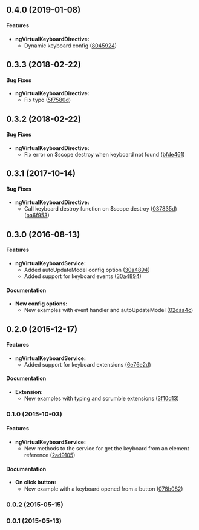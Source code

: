 <a name="0.4.0"></a>
## 0.4.0 (2019-01-08)

#### Features

- **ngVirtualKeyboardDirective:**
  - Dynamic keyboard config
 ([8045924](https://github.com/antonio-spinelli/ng-virtual-keyboard/commit/804592485fa517d73f26b298c97cd938d315efa4))

<a name="0.3.3"></a>
## 0.3.3 (2018-02-22)

#### Bug Fixes

- **ngVirtualKeyboardDirective:**
  - Fix typo
 ([5f7580d](https://github.com/antonio-spinelli/ng-virtual-keyboard/commit/5f7580df7f87f86c8aaadff8bc0f0799bbd1d6f2))

<a name="0.3.2"></a>
## 0.3.2 (2018-02-22)

#### Bug Fixes

- **ngVirtualKeyboardDirective:**
  - Fix error on $scope destroy when keyboard not found
 ([bfde461](https://github.com/antonio-spinelli/ng-virtual-keyboard/commit/bfde461756bcf94d7e241b8c8406ff82c6509ccc))

<a name="0.3.1"></a>
## 0.3.1 (2017-10-14)

#### Bug Fixes

- **ngVirtualKeyboardDirective:**
  - Call keyboard destroy function on $scope destroy
 ([037835d](https://github.com/antonio-spinelli/ng-virtual-keyboard/commit/037835d867c2e55299d1a606d8b461a9827e208a))
 ([ba6f953](https://github.com/antonio-spinelli/ng-virtual-keyboard/commit/ba6f953076fa9bd837bf62d1d9605e53f9e163cf))

<a name="0.3.0"></a>
## 0.3.0 (2016-08-13)

#### Features

- **ngVirtualKeyboardService:**
  - Added autoUpdateModel config option
 ([30a4894](https://github.com/antonio-spinelli/ng-virtual-keyboard/commit/30a4894d3b247c785c12eab5228242f3cf7cdbee))
  - Added support for keyboard events
 ([30a4894](https://github.com/antonio-spinelli/ng-virtual-keyboard/commit/30a4894d3b247c785c12eab5228242f3cf7cdbee))

#### Documentation

- **New config options:**
  - New examples with event handler and autoUpdateModel
 ([02daa4c](https://github.com/antonio-spinelli/ng-virtual-keyboard/commit/02daa4c947738efc131c6dd28bcdee08860b4015))

<a name="0.2.0"></a>
## 0.2.0 (2015-12-17)

#### Features

- **ngVirtualKeyboardService:**
  - Added support for keyboard extensions
 ([6e76e2d](https://github.com/antonio-spinelli/ng-virtual-keyboard/commit/6e76e2dd08e9ea49bf1f5aa0b31b79b9b028ebbe))

#### Documentation

- **Extension:**
  - New examples with typing and scrumble extensions
 ([3f10d13](https://github.com/antonio-spinelli/ng-virtual-keyboard/commit/3f10d134af926df80ee1b06585e2f15b847bcaaf))

<a name="0.1.0"></a>
### 0.1.0 (2015-10-03)

#### Features

- **ngVirtualKeyboardService:**
  - New methods to the service for get the keyboard from an element reference
 ([2ad9105](https://github.com/antonio-spinelli/ng-virtual-keyboard/commit/2ad9105057ffe0eb34d1f77dcd528a589628068f))

#### Documentation

- **On click button:**
  - New example with a keyboard opened from a button
 ([078b082](https://github.com/antonio-spinelli/ng-virtual-keyboard/commit/078b082d1f40e4bc5b40a35c56c6afdbdb54e4d3))

<a name="0.0.2"></a>
### 0.0.2 (2015-05-15)

<a name="0.0.1"></a>
### 0.0.1 (2015-05-13)
